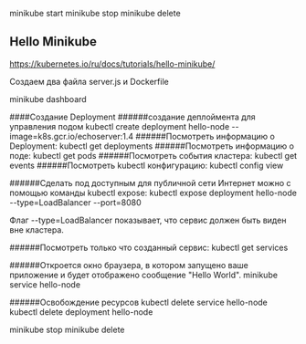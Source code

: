 minikube start
minikube stop
minikube delete

## Hello Minikube

https://kubernetes.io/ru/docs/tutorials/hello-minikube/

Создаем два файла server.js и Dockerfile

minikube dashboard

####Создание Deployment
######создание деплоймента для управления подом
kubectl create deployment hello-node --image=k8s.gcr.io/echoserver:1.4
######Посмотреть информацию о Deployment:
kubectl get deployments
######Посмотреть информацию о поде:
kubectl get pods
######Посмотреть события кластера:
kubectl get events
######Посмотреть kubectl конфигурацию:
kubectl config view

######Сделать под доступным для публичной сети Интернет можно с помощью команды kubectl expose:
kubectl expose deployment hello-node --type=LoadBalancer --port=8080

Флаг --type=LoadBalancer показывает, что сервис должен быть виден вне кластера.

######Посмотреть только что созданный сервис:
kubectl get services

######Откроется окно браузера, в котором запущено ваше приложение и будет отображено сообщение "Hello World".
minikube service hello-node

######Освобождение ресурсов
kubectl delete service hello-node
kubectl delete deployment hello-node

minikube stop
minikube delete